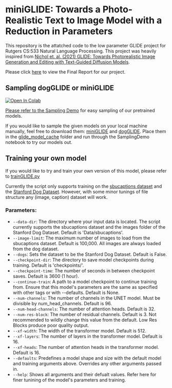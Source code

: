 # miniGLIDE: Towards a Photo-Realistic Text to Image Model with a Reduction in Parameters

This repository is the attatched code to the low parameter GLIDE project for Rutgers CS:533 Natural Language Processing. This project was heavily inspired from [Nichol et. al. (2021) GLIDE: Towards Photorealistic Image Generation and Editing with Text-Guided Diffusion Models](https://arxiv.org/abs/2112.10741).

Please click [here](https://github.com/Aaronlozhkin/miniGLIDE-and-dogGLIDE/blob/main/Final%20Report.pdf) to view the Final Report for our project.

## Sampling dogGLIDE or miniGLIDE

<a target="_blank" href="https://colab.research.google.com/github/Aaronlozhkin/miniGLIDE-and-dogGLIDE/blob/main/SamplingDemo.ipynb">
  <img src="https://colab.research.google.com/assets/colab-badge.svg" alt="Open In Colab"/>

Please refer to the [Sampling Demo](https://github.com/Aaronlozhkin/miniGLIDE-and-dogGLIDE/blob/main/SamplingDemo.ipynb) for easy sampling of our pretrained models.

If you would like to sample the given models on your local machine manually, feel free to download them: [miniGLIDE](https://drive.google.com/file/d/1NXGr6wMeYOU98nxivZNtZBWXFRU42XyU/view?usp=share_link) and [dogGLIDE](https://drive.google.com/file/d/1NXGr6wMeYOU98nxivZNtZBWXFRU42XyU/view?usp=share_link). Place them in the [glide_model_cache](glide_model_cache) folder and run through the SamplingDemo notebook to try our models out.

## Training your own model
If you would like to try and train your own version of this model, please refer to [trainGLIDE.py](trainGLIDE.py)

Currently the script only supports training on the [sbucaptions dataset](https://www.cs.rice.edu/~vo9/sbucaptions/) and the [Stanford Dog Dataset](http://vision.stanford.edu/aditya86/ImageNetDogs/). However, with some minor tunings of file structure any (image, caption) dataset will work.

### Parameters:

- `--data-dir`: The directory where your input data is located. The script currently supports the sbucaptions dataset and the images folder of the Stanford Dog Dataset. Default is 'Data/sbucaptions'.
- `--image-limit`: The maximum number of images to load from the sbucaptions dataset. Default is 100,000. All images are always loaded from the dog dataset.
- `--dogs`: Sets the dataset to be the Stanford Dog Dataset. Default is False.
- `--checkpoint-dir`: The directory to save model checkpoints during training. Default is 'checkpoints/'.
- `--checkpoint-time`: The number of seconds in between checkpoint saves. Default is 3600 (1 hour).
- `--continue-train`: A path to a model checkpoint to continue training from. Ensure that this model's parameters are the same as specified with other tags or with --defaults. Default is None.
- `--num-channels`: The number of channels in the UNET model. Must be divisible by num_head_channels. Default is 96.
- `--num-head-channels`: The number of attention heads. Default is 32.
- `--num-res-block`: The number of residual channels. Default is 3. Not recommended to wildly change this value from the default. Low Res Blocks produce poor quality output.
- `--xf-width`: The width of the transformer model. Default is 512.
- `--xf-layers`: The number of layers in the transformer model. Default is 16.
- `--xf-heads`: The number of attention heads in the transformer model. Default is 16.
- `--defaults`: Predefines a model shape and size with the default model and training arguments above. Overrides any other arguments passed in.
- `--help`: Shows all arguments and their defualt values. Refer here for finer tunining of the model's parameters and training.


